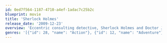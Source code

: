 ```yaml
---
id: 0ed7f564-1187-4710-a4ef-1adac7c25b2c
blueprint: movie
title: 'Sherlock Holmes'
release_date: '2009-12-23'
overview: 'Eccentric consulting detective, Sherlock Holmes and Doctor John Watson battle to bring down a new nemesis and unravel a deadly plot that could destroy England.'
genres: '[{"id": 28, "name": "Action"}, {"id": 12, "name": "Adventure"}, {"id": 80, "name": "Crime"}, {"id": 9648, "name": "Mystery"}]'
---
```

